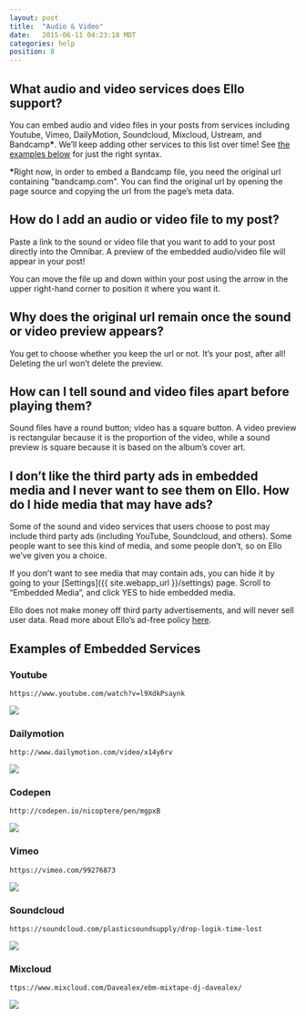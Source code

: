 ```yaml
---
layout: post
title:  "Audio & Video"
date:   2015-06-11 04:23:18 MDT
categories: help
position: 8
---
```

## What audio and video services does Ello support?

You can embed audio and video files in your posts from services including Youtube, Vimeo, DailyMotion, Soundcloud, Mixcloud, Ustream, and Bandcamp<strong>*</strong>. We’ll keep adding other services to this list over time! See [the examples below](#embed-examples) for just the right syntax.

<strong>*</strong>Right now, in order to embed a Bandcamp file, you need the original url containing "bandcamp.com". You can find the original url by opening the page source and copying the url from the page’s meta data.

## How do I add an audio or video file to my post?

Paste a link to the sound or video file that you want to add to your post directly into the Omnibar. A preview of the embedded audio/video file will appear in your post!

You can move the file up and down within your post using the arrow in the upper right-hand corner to position it where you want it.

## Why does the original url remain once the sound or video preview appears?

You get to choose whether you keep the url or not. It’s your post, after all! Deleting the url won’t delete the preview.

## How can I tell sound and video files apart before playing them?

Sound files have a round button; video has a square button. A video preview is rectangular because it is the proportion of the video, while a sound preview is square because it is based on the album’s cover art.

## I don’t like the third party ads in embedded media and I never want to see them on Ello. How do I hide media that may have ads?

Some of the sound and video services that users choose to post may include third party ads (including YouTube, Soundcloud, and others). Some people want to see this kind of media, and some people don’t, so on Ello we’ve given you a choice.

If you don’t want to see media that may contain ads, you can hide it by going to your [Settings]({{ site.webapp_url }}/settings) page. Scroll to “Embedded Media”, and click YES to hide embedded media.

Ello does not make money off third party advertisements, and will never sell user data. Read more about Ello’s ad-free policy [here](/wtf/about/ello-tracking-and-your-data/).

## <a name="embed-examples"></a> Examples of Embedded Services

### Youtube

`https://www.youtube.com/watch?v=l9XdkPsaynk`

<div class="embetter" data-youtube-id="l9XdkPsaynk"><a href="https://www.youtube.com/watch?v=l9XdkPsaynk" target="_blank"><img src="http://img.youtube.com/vi/l9XdkPsaynk/0.jpg"></a></div>

### Dailymotion

`http://www.dailymotion.com/video/x14y6rv`

<div class="embetter" data-dailymotion-id="x14y6rv"><a href="http://www.dailymotion.com/video/x14y6rv" target="_blank"><img src="http://www.dailymotion.com/thumbnail/video/x14y6rv"></a></div>

### Codepen

`http://codepen.io/nicoptere/pen/mgpxB`

<div class="embetter" data-codepen-id="nicoptere/pen/mgpxB"><a href="http://codepen.io/nicoptere/pen/mgpxB" target="_blank"><img src="http://codepen.io/nicoptere/pen/mgpxB/image/large.png"></a></div>

### Vimeo

`https://vimeo.com/99276873`

<div class="embetter" data-vimeo-id="99276873"><a href="https://vimeo.com/99276873" target="_blank"><img src="http://i.vimeocdn.com/video/480405928_640.jpg"></a></div>

### Soundcloud

`https://soundcloud.com/plasticsoundsupply/drop-logik-time-lost`

<div class="embetter" data-soundcloud-id="tracks/175330421"><a href="https://soundcloud.com/plasticsoundsupply/drop-logik-time-lost" target="_blank"><img src="https://i1.sndcdn.com/artworks-000096107951-bsqr4t-t500x500.jpg"></a></div>

### Mixcloud

`ttps://www.mixcloud.com/Davealex/ebm-mixtape-dj-davealex/`

<div class="embetter" data-mixcloud-id="Davealex/ebm-mixtape-dj-davealex/"><a href="https://www.mixcloud.com/Davealex/ebm-mixtape-dj-davealex/" target="_blank"><img src="//images-mix.netdna-ssl.com/w/600/h/600/q/85/upload/images/extaudio/dc3ea751-8fae-414d-8685-1f04ef329a7f.jpg"></a></div>

